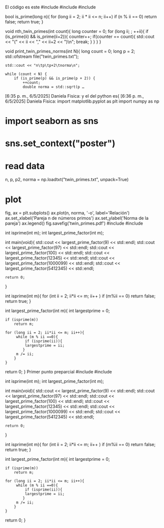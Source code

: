El código es este
#include <iostream>
#include <cmath>
#include <fstream>

bool is_prime(long n){
    for (long ii = 2; ii * ii <= n; ii++)
    if (n % ii == 0) return false;
    return true;
}

void nth_twin_primes(int count){
    long counter = 0;
    for (long ii; ; ++ii){
        if (is_prime(ii) && is_prime(ii+2)){
            counter++;
            if(counter == count){
                std::cout << "(" << ii << "," << ii+2 << ")\n";
                break;
            }
        }
    }
}

void print_twin_primes_norms(int N){
    long count = 0;
    long p = 2;
    std::ofstream file("twin_primes.txt");

    std::cout << "n\tp\tp+2\tnorma\n";

    while (count < N) {
        if (is_prime(p) && is_prime(p + 2)) {
            ++count;
            double norma = std::sqrt(p …
[6:35 p. m., 6/5/2025] Daniela Fisica: y el del python es{
[6:36 p. m., 6/5/2025] Daniela Fisica: import matplotlib.pyplot as plt
import numpy as np
# import seaborn as sns
# sns.set_context("poster")

# read data
n, p, p2, norma = np.loadtxt("twin_primes.txt", unpack=True)

# plot 
fig, ax = plt.subplots()
ax.plot(n, norma, '-o', label='Relación')
ax.set_xlabel('Pareja n de números primos')
ax.set_ylabel('Norma de la pareja')
ax.legend()
fig.savefig('twin_primes.pdf')
#include <iostream>
#include <cmath>

int isprime(int m);
int largest_prime_factor(int m);

int main(void){
    std::cout << largest_prime_factor(9) << std::endl;
    std::cout << largest_prime_factor(97) << std::endl;
    std::cout << largest_prime_factor(100) << std::endl;
    std::cout << largest_prime_factor(12345) << std::endl;
    std::cout << largest_prime_factor(1000099) << std::endl;
    std::cout << largest_prime_factor(5412345) << std::endl;

    return 0;
}

int isprime(int m){
    for (int ii = 2; ii*ii <= m; ii++ )
    if (m%ii == 0) return false;
    return true;
}

int largest_prime_factor(int m){
    int largestprime = 0;
    
    if (isprime(m))        
        return m;

    for (long ii = 2; ii*ii <= m; ii++){
         while (m % ii ==0){
             if (isprime(ii)){
             largestprime = ii;   
            } 
         m /= ii;              
        }     
    }
return 0;
}
Primer punto preparcial
#include <iostream>
#include <cmath>

int isprime(int m);
int largest_prime_factor(int m);

int main(void){
    std::cout << largest_prime_factor(9) << std::endl;
    std::cout << largest_prime_factor(97) << std::endl;
    std::cout << largest_prime_factor(100) << std::endl;
    std::cout << largest_prime_factor(12345) << std::endl;
    std::cout << largest_prime_factor(1000099) << std::endl;
    std::cout << largest_prime_factor(5412345) << std::endl;

    return 0;
}

int isprime(int m){
    for (int ii = 2; ii*ii <= m; ii++ )
    if (m%ii == 0) return false;
    return true;
}

int largest_prime_factor(int m){
    int largestprime = 0;
    
    if (isprime(m))        
        return m;

    for (long ii = 2; ii*ii <= m; ii++){
         while (m % ii ==0){
             if (isprime(ii)){
             largestprime = ii;   
            } 
         m /= ii;              
        }     
    }
return 0;
}
